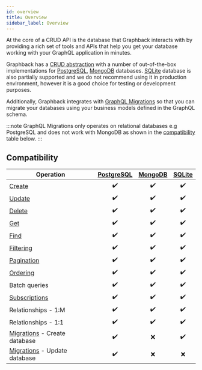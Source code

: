 ```yaml
---
id: overview
title: Overview
sidebar_label: Overview
---
```


At the core of a CRUD API is the database that Graphback interacts with by providing a rich set of tools and APIs that help you get your database working with your GraphQL application in minutes.

Graphback has a [CRUD abstraction](../crud/overview) with a number of out-of-the-box implementations for [PostgreSQL](postgres.md), [MongoDB](mongodb.md) databases. [SQLite](sqlite.md) database is also partially supported and we do not recommend using it in production environment, however it is a good choice for testing or development purposes.

Additionally, Graphback integrates with [GraphQL Migrations](../graphql-migrations/intro.md) so that you can migrate your databases using your business models defined in the GraphQL schema.

:::note
GraphQL Migrations only operates on relational databases e.g PostgreSQL and does not work with MongoDB as shown in the [compatibility](#compatibility) table below.
:::

## Compatibility

| Operation                                                      | [PostgreSQL](postgres.md) | [MongoDB](mongodb.md) | [SQLite](sqlite.md) |
| -------------------------------------------------------------- | :-----------------------: | :-------------------: | :-----------------: |
| [Create](../crud/mutations#create)                             |            ✔️             |          ✔️           |         ✔️          |
| [Update](../crud/mutations#update)                             |            ✔️             |          ✔️           |         ✔️          |
| [Delete](../crud/mutations#delete)                             |            ✔️             |          ✔️           |         ✔️          |
| [Get](../crud/queries#get)                                     |            ✔️             |          ✔️           |         ✔️          |
| [Find](../crud/queries#find)                                   |            ✔️             |          ✔️           |         ✔️          |
| [Filtering](../crud/queries#filtering)                         |            ✔️             |          ✔️           |         ✔️          |
| [Pagination](../crud/queries#pagination)                       |            ✔️             |          ✔️           |         ✔️          |
| [Ordering](../crud/queries#ordering)                           |            ✔️             |          ✔️           |         ✔️          |
| Batch queries                                                  |            ✔️             |          ✔️           |         ✔️          |
| [Subscriptions](../crud/subscriptions.md)                      |            ✔️             |          ✔️           |         ✔️          |
| Relationships - 1:M                                            |            ✔️             |          ✔️           |         ✔️          |
| Relationships - 1:1                                            |            ✔️             |          ✔️           |         ✔️          |
| [Migrations](../graphql-migrations/intro.md) - Create database |            ✔️             |          ❌           |         ✔️          |
| [Migrations](../graphql-migrations/intro.md) - Update database |            ✔️             |          ❌           |         ❌          |
